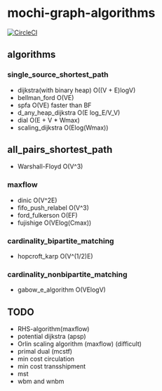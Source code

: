 # mochi-graph-algorithms

[![CircleCI](https://circleci.com/gh/kutimoti/mochi-graph-algorithms.svg?style=svg)](https://circleci.com/gh/kutimoti/mochi-graph-algorithms)

## algorithms

### single_source_shortest_path

- dijkstra(with binary heap) 
  O((V + E)logV)
- bellman_ford 
  O(VE)
- spfa
  O(VE) faster than BF
- d_any_heap_dijkstra
  O(E log_E/V_V)
- dial
  O(E + V * Wmax)
- scaling_dijkstra
  O(Elog(Wmax))

## all_pairs_shortest_path

- Warshall-Floyd
  O(V^3)

### maxflow

- dinic
  O(V^2E)
- fifo_push_relabel
  O(V^3)
- ford_fulkerson
  O(EF)
- fujishige
  O(VElog(Cmax))

### cardinality_bipartite_matching

- hopcroft_karp
  O(V^(1/2)E)

### cardinality_nonbipartite_matching

- gabow_e_algorithm
  O(VElogV)


## TODO

- RHS-algorithm(maxflow)
- potential dijkstra (apsp)
- Orlin scaling algorithm (maxflow) (difficult)
- primal dual (mcstf)
- min cost circulation
- min cost transshipment
- mst
- wbm and wnbm
